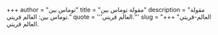 +++
author = "توماس بين"
title = "مقولة توماس بين"
description = "مقولة توماس بين: العالم قريتي."
quote = '''العالم قريتي.'''
slug = "العالم-قريتي"
+++
العالم قريتي.
